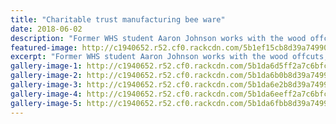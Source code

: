 ```yaml
---
title: "Charitable trust manufacturing bee ware"
date: 2018-06-02
description: "Former WHS student Aaron Johnson works with the wood offcuts, breaking them down into kindling..."
featured-image: http://c1940652.r52.cf0.rackcdn.com/5b1ef15cb8d39a7499002323/Aaron-Johnson-ex-chron-2-june-WU-enterprises.gif
excerpt: "Former WHS student Aaron Johnson works with the wood offcuts, breaking them down into kindling at Wanganui Enterprises."
gallery-image-1: http://c1940652.r52.cf0.rackcdn.com/5b1da6d5ff2a7c6bfc00228e/Aaron-Johnson-2ex-chron-2-june-WU-enterprises.jpg
gallery-image-2: http://c1940652.r52.cf0.rackcdn.com/5b1da6b0b8d39a74990022d7/Aaron-Johnson-ex-chron-2-june-WU-enterprises.jpg
gallery-image-3: http://c1940652.r52.cf0.rackcdn.com/5b1da6e2b8d39a74990022d9/Aaron-Johnson-3ex-chron-2-june-WU-enterprises.jpg
gallery-image-4: http://c1940652.r52.cf0.rackcdn.com/5b1da6eeff2a7c6bfc002290/Aaron-Johnson-4ex-chron-2-june-WU-enterprises.jpg
gallery-image-5: http://c1940652.r52.cf0.rackcdn.com/5b1da6fbb8d39a74990022db/Aaron-Johnson-5ex-chron-2-june-WU-enterprises.jpg
---
```

